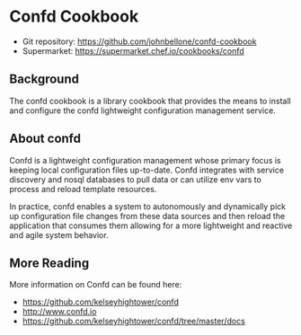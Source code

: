 # Confd Cookbook

* Git repository: https://github.com/johnbellone/confd-cookbook
* Supermarket: https://supermarket.chef.io/cookbooks/confd

## Background

The confd cookbook is a library cookbook that provides the means to install and configure the confd lightweight configuration management service.

## About confd
Confd is a lightweight configuration management whose primary focus is keeping local configuration files up-to-date. Confd integrates with service discovery and nosql databases to pull data or can utilize env vars to process and reload template resources.

In practice, confd enables a system to autonomously and dynamically pick up configuration file changes from these data sources and then reload the application that consumes them allowing for a more lightweight and reactive and agile system behavior.

## More Reading
More information on Confd can be found here:

* https://github.com/kelseyhightower/confd
* http://www.confd.io
* https://github.com/kelseyhightower/confd/tree/master/docs
